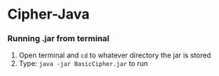 # Cipher-Java

### Running .jar from terminal
1. Open terminal and `cd` to whatever directory the jar is stored
2. Type: `java -jar BasicCipher.jar` to run